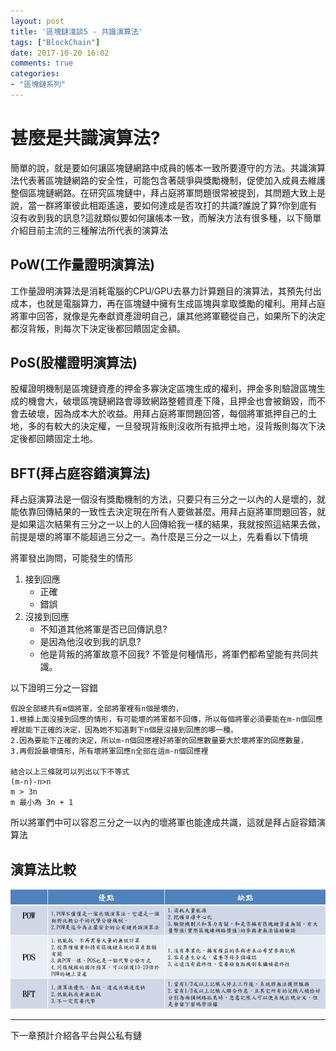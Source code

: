 ```yaml
---
layout: post
title: '區塊鏈淺談5 - 共識演算法'
tags: ["BlockChain"]
date: 2017-10-20 16:02
comments: true
categories: 
- "區塊鏈系列"
---
```

# 甚麼是共識演算法?
簡單的說，就是要如何讓區塊鏈網路中成員的帳本一致所要遵守的方法。共識演算法代表著區塊鏈網路的安全性，可能包含著競爭與獎勵機制，促使加入成員去維護整個區塊鏈網路。在研究區塊鏈中，拜占庭將軍問題很常被提到，其問題大致上是說，當一群將軍彼此相距遙遠，要如何達成是否攻打的共識?誰說了算?你到底有沒有收到我的訊息?這就類似要如何讓帳本一致，而解決方法有很多種，以下簡單介紹目前主流的三種解法所代表的演算法

## PoW(工作量證明演算法)
工作量證明演算法是消耗電腦的CPU/GPU去暴力計算題目的演算法，其預先付出成本，也就是電腦算力，再在區塊鏈中擁有生成區塊與拿取獎勵的權利。用拜占庭將軍中回答，就像是先奉獻資產證明自己，讓其他將軍聽從自己，如果所下的決定都沒背叛，則每次下決定後都回饋固定金額。

## PoS(股權證明演算法)
股權證明機制是區塊鏈資產的押金多寡決定區塊生成的權利，押金多則驗證區塊生成的機會大，破壞區塊鏈網路會導致網路整體資產下降，且押金也會被銷毀，而不會去破壞，因為成本大於收益。用拜占庭將軍問題回答，每個將軍抵押自己的土地，多的有較大的決定權，一旦發現背叛則沒收所有抵押土地，沒背叛則每次下決定後都回饋固定土地。

## BFT(拜占庭容錯演算法)
拜占庭演算法是一個沒有獎勵機制的方法，只要只有三分之一以內的人是壞的，就能依靠回傳結果的一致性去決定現在所有人要做甚麼。用拜占庭將軍問題回答，就是如果這次結果有三分之一以上的人回傳給我一樣的結果，我就按照這結果去做，前提是壞的將軍不能超過三分之一。為什麼是三分之一以上，先看看以下情境

將軍發出詢問，可能發生的情形
1. 接到回應
    * 正確
    * 錯誤
2. 沒接到回應
    * 不知道其他將軍是否已回傳訊息?
    * 是因為他沒收到我的訊息?
    * 他是背叛的將軍故意不回我?
不管是何種情形，將軍們都希望能有共同共識。

以下證明三分之一容錯
```
假設全部總共有m個將軍，全部將軍裡有n個是壞的，
1.根據上面沒接到回應的情形，有可能壞的將軍都不回傳，所以每個將軍必須要能在m-n個回應裡就能下正確的決定，因為她不知道剩下n個是沒接到回應的哪一種。
2.因為要能下正確的決定，所以m-n個回應裡好將軍的回應數量要大於壞將軍的回應數量，
3.再假設最壞情形，所有壞將軍回應n全部在這m-n個回應裡

結合以上三條就可以列出以下不等式
(m-n)-n>n 
m > 3n 
m 最小為 3n + 1
```
所以將軍們中可以容忍三分之一以內的壞將軍也能達成共識，這就是拜占庭容錯演算法

## 演算法比較
![](/wp-content/uploads/2017/10/2017-10-20-05.JPG) 

---
下一章預計介紹各平台與公私有鏈